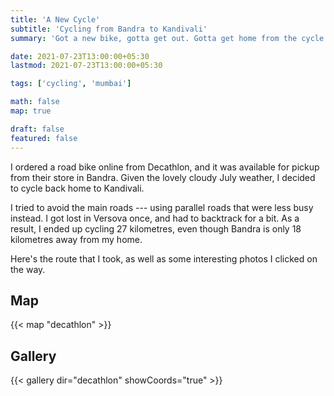 ```yaml
---
title: 'A New Cycle'
subtitle: 'Cycling from Bandra to Kandivali'
summary: 'Got a new bike, gotta get out. Gotta get home from the cycle store.'

date: 2021-07-23T13:00:00+05:30
lastmod: 2021-07-23T13:00:00+05:30

tags: ['cycling', 'mumbai']

math: false
map: true

draft: false
featured: false
---
```


I ordered a road bike online from Decathlon, and it was available for pickup from their store in Bandra. Given the lovely cloudy July weather, I decided to cycle back home to Kandivali.

I tried to avoid the main roads --- using parallel roads that were less busy instead. I got lost in Versova once, and had to backtrack for a bit.
As a result, I ended up cycling 27 kilometres, even though Bandra is only 18 kilometres away from my home.

Here's the route that I took, as well as some interesting photos I clicked on the way.

## Map

{{< map "decathlon" >}}

## Gallery

{{< gallery dir="decathlon" showCoords="true" >}}
